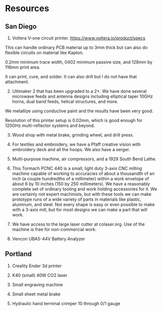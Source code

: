 <h1>Resources</h1>

<h2>San Diego</h2>

1) Voltera V-one circuit printer. https://www.voltera.io/product/specs

This can handle ordinary PCB material up to 3mm thick but can also do flexible circuits on material like Kapton. 

0.2mm minimum trace width, 0402 minimum passive size, and 128mm by 116mm print area.  

It can print, cure, and solder. It can also drill but I do not have that attachment. 

2) Ultimaker 2 that has been upgraded to a 2+. We have done several microwave feeds and antenna designs including elliptical taper 10GHz horns, dual band feeds, helical structures, and more.

We metallize using conductive paint and the results have been very good. 

Resolution of this printer setup is 0.02mm, which is good enough for 120GHz multi-reflector systems and beyond. 

3) Wood shop with metal brake, grinding wheel, and drill press. 

4) For textiles and embroidery, we have a Pfaff creative vision with embroidery deck and all the hoops. We also have a serger. 

5) Multi-purpose machine, air compressors, and a 1929 South Bend Lathe. 

6) This Tormach PCNC 440 is a small, light duty 3-axis CNC milling machine capable of working to accuracies of about a thousandth of an inch (a couple hundredths of a millimeter) within a work envelope of about 6 by 10 inches (150 by 250 millimeters). We have a reasonably complete set of ordinary tooling and work holding accessories for it. We are certainly not expert machinists, but with these tools we can make prototype runs of a wide variety of parts in materials like plastic, aluminum, and steel. Not every shape is easy or even possible to make with a 3-axis mill, but for most designs we can make a part that will work.

7) We have access to the large laser cutter at colaser.org. Use of the machine is free for non-commercial work. 

8) Vencon UBA5-44V Battery Analyzer 

<h2> Portland</h2>

1) Creality Ender 3d printer

2) K40 (small) 40W CO2 laser

3) Small engraving machine

4) Small sheet metal brake

5) Hydraulic hand terminal crimper 10 through 0/1 gauge
